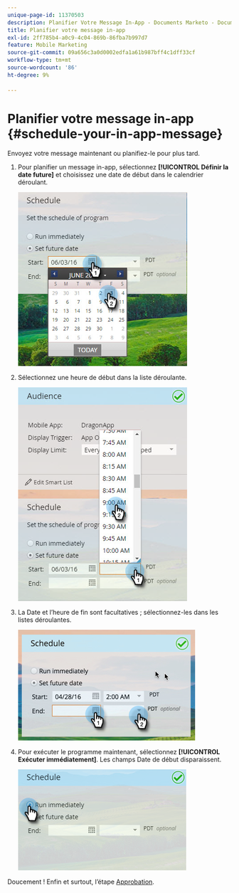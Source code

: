 ```yaml
---
unique-page-id: 11370503
description: Planifier Votre Message In-App - Documents Marketo - Documentation Du Produit
title: Planifier votre message in-app
exl-id: 2ff785b4-a0c9-4c04-869b-86fba7b997d7
feature: Mobile Marketing
source-git-commit: 09a656c3a0d0002edfa1a61b987bff4c1dff33cf
workflow-type: tm+mt
source-wordcount: '86'
ht-degree: 9%

---
```


# Planifier votre message in-app {#schedule-your-in-app-message}

Envoyez votre message maintenant ou planifiez-le pour plus tard.

1. Pour planifier un message in-app, sélectionnez **[!UICONTROL Définir la date future]** et choisissez une date de début dans le calendrier déroulant.

   ![](assets/schedule-your-in-app-message-1.png)

1. Sélectionnez une heure de début dans la liste déroulante.

   ![](assets/schedule-your-in-app-message-2.png)

1. La Date et l’heure de fin sont facultatives ; sélectionnez-les dans les listes déroulantes.

   ![](assets/schedule-your-in-app-message-3.png)

1. Pour exécuter le programme maintenant, sélectionnez **[!UICONTROL Exécuter immédiatement]**. Les champs Date de début disparaissent.

   ![](assets/schedule-your-in-app-message-4.png)

Doucement ! Enfin et surtout, l’étape [Approbation](/help/marketo/product-docs/mobile-marketing/in-app-messages/sending-your-in-app-message/approve-your-in-app-message.md).
